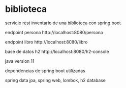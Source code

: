 # biblioteca

servicio rest inventario de una biblioteca con spring boot

endpoint persona
http://localhost:8080/persona

endpoint libro
http://localhost:8080/libro

base de datos h2
http://localhost:8080/h2-console

java version 11

dependencias de spring boot utilizadas

spring data jpa,
spring web,
lombok,
h2 database
